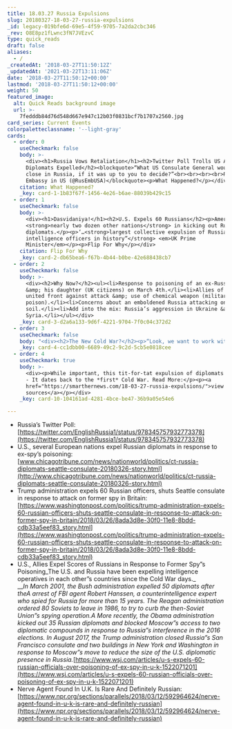 ```yaml
---
title: 18.03.27 Russia Expulsions
slug: 20180327-18-03-27-russia-expulsions
_id: legacy-019bfe6d-69e5-4f59-9705-7a2da2cbc346
_rev: O8E8pz1fLwnc3fN7JVEzvC
type: quick_reads
draft: false
aliases:
  - /
_createdAt: '2018-03-27T11:50:12Z'
_updatedAt: '2021-03-22T13:11:06Z'
date: '2018-03-27T11:50:12+00:00'
lastmod: '2018-03-27T11:50:12+00:00'
weight: 50
featured_image:
  alt: Quick Reads background image
  url: >-
    7fedddb84d76d548d667e947c12b03f0831bcf7b1707x2560.jpg
card_series: Current Events
colorpaletteclassname: '--light-gray'
cards:
  - order: 0
    useCheckmark: false
    body: >-
      <div><h1>Russia Vows Retaliation</h1><h2>Twitter Poll Trolls US After
      Diplomats Expelled</h2><blockquote>“What US Consulate General would you
      close in Russia, if it was up to you to decide?”<br><br><br><br>Russia
      Embassy in US (@RusEmbUSA)</blockquote><p>What Happened?</p></div>
    citation: What Happened?
    _key: card-1-1b83f67f-1456-4e26-b6ae-88039b429c15
  - order: 1
    useCheckmark: false
    body: >-
      <div><h1>Dasvidaniya!</h1><h2>U.S. Expels 60 Russians</h2><p>America joins
      <strong>nearly two dozen other nations</strong> in kicking out Russian
      diplomats.</p><p>‘…<strong>largest collective expulsion of Russian
      intelligence officers in history”</strong> <em>UK Prime
      Minister</em></p><p>Flip For Why</p></div>
    citation: Flip For Why
    _key: card-2-db65bea6-f67b-4b44-b0be-42e688438cb7
  - order: 2
    useCheckmark: false
    body: >-
      <div><h2>Why Now?</h2><ul><li>Response to poisoning of an ex-Russian spy
      &amp; his daughter (UK citizens) on March 4th.</li><li>Allies of UK show
      united front against attack &amp; use of chemical weapon (military grade
      poison).</li><li>Concerns about an emboldened Russia attacking on foreign
      soil.</li><li>Add into the mix: Russia’s aggression in Ukraine &amp;
      Syria.</li></ul></div>
    _key: card-3-d2a6a133-9d6f-4221-9704-7f0c04c372d2
  - order: 3
    useCheckmark: false
    body: "<div><h2>The New Cold War?</h2><p>“Look, we want to work with Russia, but <strong>this type of an action cannot be tolerated</strong>. The United States is responding to Russia’s action a\x14 as I called it, brazen and reckless…You know, the ball is in their court with respect to how they want to respond.”</p><p>White House Principal Deputy Press Secretary Raj Shah, March 26, 2018</p></div>"
    _key: card-4-cc1dbb00-6689-49c2-9c2d-5cb5e0818cee
  - order: 4
    useCheckmark: true
    body: >-
      <div><p>While important, this tit-for-tat expulsion of diplomats isn't new
      - It dates back to the *first* Cold War. Read More:</p><p><a
      href="https://smarthernews.com/18-03-27-russia-expulsions/">view
      sources</a></p></div>
    _key: card-10-104161ad-4281-4bce-be47-36b9a05e54e6

---
```

* Russia’s Twitter Poll: [https://twitter.com/EnglishRussia1/status/978345757932773378](https://twitter.com/EnglishRussia1/status/978345757932773378)
* U.S., several European nations expel Russian diplomats in response to ex-spy’s poisoning: [www.chicagotribune.com/news/nationworld/politics/ct-russia-diplomats-seattle-consulate-20180326-story.html](http://www.chicagotribune.com/news/nationworld/politics/ct-russia-diplomats-seattle-consulate-20180326-story.html)
* Trump administration expels 60 Russian officers, shuts Seattle consulate in response to attack on former spy in Britain: [https://www.washingtonpost.com/politics/trump-administration-expels-60-russian-officers-shuts-seattle-consulate-in-response-to-attack-on-former-spy-in-britain/2018/03/26/8ada3d8e-30f0-11e8-8bdd-cdb33a5eef83_story.html](https://www.washingtonpost.com/politics/trump-administration-expels-60-russian-officers-shuts-seattle-consulate-in-response-to-attack-on-former-spy-in-britain/2018/03/26/8ada3d8e-30f0-11e8-8bdd-cdb33a5eef83_story.html)
* U.S., Allies Expel Scores of Russians in Response to Former Spy”s Poisoning_The U.S. and Russia have been expelling intelligence operatives in each other”s countries since the Cold War days._  
___In March 2001, the Bush administration expelled 50 diplomats after theA arrest of FBI agent Robert Hanssen, a counterintelligence expert who spied for Russia for more than 15 years. The Reagan administration ordered 80 Soviets to leave in 1986, to try to curb the then-Soviet Union”s spying operation.A_ _More recently, the Obama administration kicked out 35 Russian diplomats and blocked Moscow”s access to two diplomatic compounds in response to Russia”s interference in the 2016 elections. In August 2017, the Trump administration closed Russia”s San Francisco consulate and two buildings in New York and Washington in response to Moscow”s move to reduce the size of the U.S. diplomatic presence in Russia._[https://www.wsj.com/articles/u-s-expels-60-russian-officials-over-poisoning-of-ex-spy-in-u-k-1522071201](https://www.wsj.com/articles/u-s-expels-60-russian-officials-over-poisoning-of-ex-spy-in-u-k-1522071201)
* Nerve Agent Found In U.K. Is Rare And Definitely Russian: [https://www.npr.org/sections/parallels/2018/03/12/592964624/nerve-agent-found-in-u-k-is-rare-and-definitely-russian](https://www.npr.org/sections/parallels/2018/03/12/592964624/nerve-agent-found-in-u-k-is-rare-and-definitely-russian)